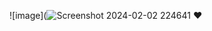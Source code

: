 

![image](![Screenshot 2024-02-02 224641](https://github.com/Nermin-m/youtubeCloneAppp/assets/58363422/7c03cf65-c23e-47fa-b4a2-37c0d49d356d) ❤



 
